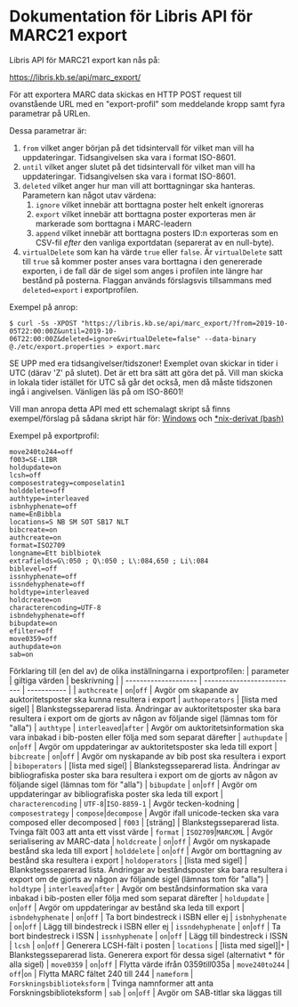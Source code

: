 # Dokumentation för Libris API för MARC21 export

Libris API för MARC21 export kan nås på:

https://libris.kb.se/api/marc_export/

För att exportera MARC data skickas en HTTP POST request till ovanstående URL med en "export-profil" som meddelande kropp samt fyra parametrar på URLen.

Dessa parametrar är:

1. `from` vilket anger början på det tidsintervall för vilket man vill ha uppdateringar. Tidsangivelsen ska vara i format ISO-8601.
1. `until` vilket anger slutet på det tidsintervall för vilket man vill ha uppdateringar. Tidsangivelsen ska vara i format ISO-8601.
1. `deleted` vilket anger hur man vill att borttagningar ska hanteras. Parametern kan något utav värdena:
   1. `ignore` vilket innebär att borttagna poster helt enkelt ignoreras
   1. `export` vilket innebär att borttagna poster exporteras men är markerade som borttagna i MARC-leadern
   1. `append` vilket innebär att borttagna posters ID:n exporteras som en CSV-fil _efter_ den vanliga exportdatan (separerat av en null-byte).
1. `virtualDelete` som kan ha värde `true` eller `false`. Är `virtualDelete` satt till `true` så kommer poster anses vara borttagna i den genererade exporten, i de fall där de sigel som anges i profilen inte längre har bestånd på posterna. Flaggan används förslagsvis tillsammans med `deleted=export` i exportprofilen.

Exempel på anrop:
```
$ curl -Ss -XPOST "https://libris.kb.se/api/marc_export/?from=2019-10-05T22:00:00Z&until=2019-10-06T22:00:00Z&deleted=ignore&virtualDelete=false" --data-binary @./etc/export.properties > export.marc

```

SE UPP med era tidsangivelser/tidszoner! Exemplet ovan skickar in tider i UTC (därav 'Z' på slutet). Det är ett bra sätt att göra det på. Vill man skicka in lokala tider istället för UTC så går det också, men då måste tidszonen ingå i angivelsen. Vänligen läs på om ISO-8601!

Vill man anropa detta API med ett schemalagt skript så finns exempel/förslag på sådana skript här för:
[Windows](https://github.com/libris/librisxl/blob/master/marc_export/examplescripts/export_windows.bat)
och
[*nix-derivat (bash)](https://github.com/libris/librisxl/blob/master/marc_export/examplescripts/export_nix.sh)


Exempel på exportprofil:
```
move240to244=off
f003=SE-LIBR
holdupdate=on
lcsh=off
composestrategy=composelatin1
holddelete=off
authtype=interleaved
isbnhyphenate=off
name=EnBibbla
locations=S NB SM SOT SB17 NLT
bibcreate=on
authcreate=on
format=ISO2709
longname=Ett biblbiotek
extrafields=G\:050 ; Q\:050 ; L\:084,650 ; Li\:084
biblevel=off
issnhyphenate=off
issndehyphenate=off
holdtype=interleaved
holdcreate=on
characterencoding=UTF-8
isbndehyphenate=off
bibupdate=on
efilter=off
move0359=off
authupdate=on
sab=on

```

Förklaring till (en del av) de olika inställningarna i exportprofilen:
| parameter            | giltiga värden             | beskrivning |
| -------------------- | -------------------------- | ----------- |
| `authcreate`         | `on`\|`off`                | Avgör om skapande av auktoritetsposter ska kunna resultera i export
| `authoperators`      | [lista med sigel]          | Blankstegsseparerad lista. Ändringar av auktoritetsposter ska bara resultera i export om de gjorts av någon av följande sigel (lämnas tom för "alla")
| `authtype`           | `interleaved`\|`after`     | Avgör om auktoritetsinformation ska vara inbakad i bib-posten eller följa med som separat därefter
| `authupdate`         | `on`\|`off`                | Avgör om uppdateringar av auktoritetsposter ska leda till export
| `bibcreate`          | `on`\|`off`                | Avgör om nyskapande av bib post ska resultera i export
| `biboperators`       | [lista med sigel]          | Blankstegsseparerad lista. Ändringar av bibliografiska poster ska bara resultera i export om de gjorts av någon av följande sigel (lämnas tom för "alla")
| `bibupdate`          | `on`\|`off`                | Avgör om uppdateringar av bibliografiska poster ska leda till export
| `characterencoding`  | `UTF-8`\|`ISO-8859-1`      | Avgör tecken-kodning
| `composestrategy`    | `compose`\|`decompose`     | Avgör ifall unicode-tecken ska vara composed eller decomposed
| `f003`               | [sträng]                   | Blankstegsseparerad lista. Tvinga fält 003 att anta ett visst värde
| `format`             | `ISO2709`\|`MARCXML`       | Avgör serialisering av MARC-data
| `holdcreate`         | `on`\|`off`                | Avgör om nyskapade bestånd ska leda till export
| `holddelete`         | `on`\|`off`                | Avgör om borttagning av bestånd ska resultera i export
| `holdoperators`      | [lista med sigel]          | Blankstegsseparerad lista. Ändringar av beståndsposter ska bara resultera i export om de gjorts av någon av följande sigel (lämnas tom för "alla")
| `holdtype`           | `interleaved`\|`after`     | Avgör om beståndsinformation ska vara inbakad i bib-posten eller följa med som separat därefter
| `holdupdate`         | `on`\|`off`                | Avgör om uppdateringar av bestånd ska leda till export
| `isbndehyphenate`    | `on`\|`off`                | Ta bort bindestreck i ISBN eller ej
| `isbnhyphenate`      | `on`\|`off`                | Lägg till bindestreck i ISBN eller ej
| `issndehyphenate`    | `on`\|`off`                | Ta bort bindestreck i ISSN
| `issnhyphenate`      | `on`\|`off`                | Lägg till bindestreck i ISSN
| `lcsh`               | `on`\|`off`                | Generera LCSH-fält i posten
| `locations`          | [lista med sigel]\|`*`     | Blankstegsseparerad lista. Generera export för dessa sigel (alternativt * för alla sigel)
| `move0359`           | `on`\|`off`                | Flytta värde ifrån 035$9 till 035$a
| `move240to244`       | `off`|`on`                 | Flytta MARC fältet 240 till 244
| `nameform`           | `Forskningsbiblioteksform` | Tvinga namnformer att anta Forskningsbiblioteksform
| `sab`                | `on`\|`off`                | Avgör om SAB-titlar ska läggas till
